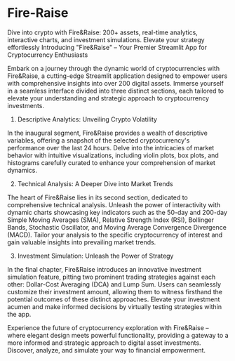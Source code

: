 # Fire-Raise
Dive into crypto with Fire&amp;Raise: 200+ assets, real-time analytics, interactive charts, and investment simulations. Elevate your strategy effortlessly
Introducing "Fire&Raise" – Your Premier Streamlit App for Cryptocurrency Enthusiasts

Embark on a journey through the dynamic world of cryptocurrencies with Fire&Raise, a cutting-edge Streamlit application designed to empower users with comprehensive insights into over 200 digital assets. Immerse yourself in a seamless interface divided into three distinct sections, each tailored to elevate your understanding and strategic approach to cryptocurrency investments.

1. Descriptive Analytics: Unveiling Crypto Volatility

In the inaugural segment, Fire&Raise provides a wealth of descriptive variables, offering a snapshot of the selected cryptocurrency's performance over the last 24 hours. Delve into the intricacies of market behavior with intuitive visualizations, including violin plots, box plots, and histograms carefully curated to enhance your comprehension of market dynamics.

2. Technical Analysis: A Deeper Dive into Market Trends

The heart of Fire&Raise lies in its second section, dedicated to comprehensive technical analysis. Unleash the power of interactivity with dynamic charts showcasing key indicators such as the 50-day and 200-day Simple Moving Averages (SMA), Relative Strength Index (RSI), Bollinger Bands, Stochastic Oscillator, and Moving Average Convergence Divergence (MACD). Tailor your analysis to the specific cryptocurrency of interest and gain valuable insights into prevailing market trends.

3. Investment Simulation: Unleash the Power of Strategy

In the final chapter, Fire&Raise introduces an innovative investment simulation feature, pitting two prominent trading strategies against each other: Dollar-Cost Averaging (DCA) and Lump Sum. Users can seamlessly customize their investment amount, allowing them to witness firsthand the potential outcomes of these distinct approaches. Elevate your investment acumen and make informed decisions by virtually testing strategies within the app.

Experience the future of cryptocurrency exploration with Fire&Raise – where elegant design meets powerful functionality, providing a gateway to a more informed and strategic approach to digital asset investments. Discover, analyze, and simulate your way to financial empowerment.
